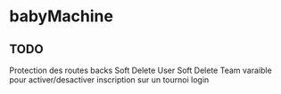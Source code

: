 # babyMachine


## TODO

Protection des routes backs
Soft Delete User
Soft Delete Team
varaible pour activer/desactiver inscription sur un tournoi
login